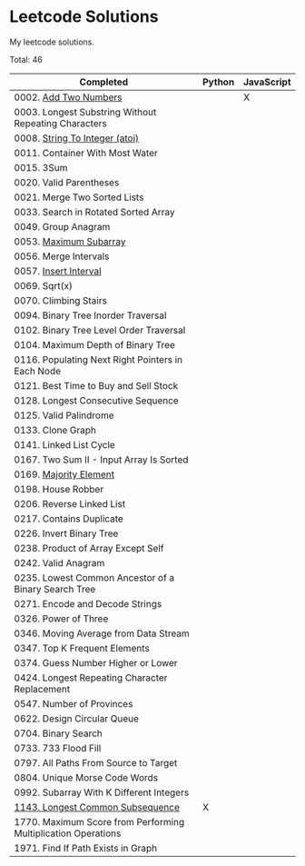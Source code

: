 # Leetcode Solutions

My leetcode solutions.

Total: 46

| Completed                                                                                                 | Python | JavaScript |
| --------------------------------------------------------------------------------------------------------- | ------ | ---------- |
| 0002. [Add Two Numbers](https://leetcode.com/problems/add-two-numbers/description/)                       |        | X          |
| 0003. Longest Substring Without Repeating Characters                                                      |        |            |
| 0008. [String To Integer (atoi)](https://leetcode.com/problems/string-to-integer-atoi/solutions/)         |        |            |
| 0011. Container With Most Water                                                                           |        |            |
| 0015. 3Sum                                                                                                |        |            |
| 0020. Valid Parentheses                                                                                   |        |            |
| 0021. Merge Two Sorted Lists                                                                              |        |            |
| 0033. Search in Rotated Sorted Array                                                                      |        |            |
| 0049. Group Anagram                                                                                       |        |            |
| 0053. [Maximum Subarray](https://leetcode.com/problems/maximum-subarray/description/)                     |        |            |
| 0056. Merge Intervals                                                                                     |        |            |
| 0057. [Insert Interval](https://leetcode.com/problems/insert-interval/)                                   |        |            |
| 0069. Sqrt(x)                                                                                             |        |            |
| 0070. Climbing Stairs                                                                                     |        |            |
| 0094. Binary Tree Inorder Traversal                                                                       |        |            |
| 0102. Binary Tree Level Order Traversal                                                                   |        |            |
| 0104. Maximum Depth of Binary Tree                                                                        |        |            |
| 0116. Populating Next Right Pointers in Each Node                                                         |        |            |
| 0121. Best Time to Buy and Sell Stock                                                                     |        |            |
| 0128. Longest Consecutive Sequence                                                                        |        |            |
| 0125. Valid Palindrome                                                                                    |        |            |
| 0133. Clone Graph                                                                                         |        |            |
| 0141. Linked List Cycle                                                                                   |        |            |
| 0167. Two Sum II - Input Array Is Sorted                                                                  |        |            |
| 0169. [Majority Element](https://leetcode.com/problems/majority-element/description/)                     |        |            |
| 0198. House Robber                                                                                        |        |            |
| 0206. Reverse Linked List                                                                                 |        |            |
| 0217. Contains Duplicate                                                                                  |        |            |
| 0226. Invert Binary Tree                                                                                  |        |            |
| 0238. Product of Array Except Self                                                                        |        |            |
| 0242. Valid Anagram                                                                                       |        |            |
| 0235. Lowest Common Ancestor of a Binary Search Tree                                                      |        |            |
| 0271. Encode and Decode Strings                                                                           |        |            |
| 0326. Power of Three                                                                                      |        |            |
| 0346. Moving Average from Data Stream                                                                     |        |            |
| 0347. Top K Frequent Elements                                                                             |        |            |
| 0374. Guess Number Higher or Lower                                                                        |        |            |
| 0424. Longest Repeating Character Replacement                                                             |        |            |
| 0547. Number of Provinces                                                                                 |        |            |
| 0622. Design Circular Queue                                                                               |        |            |
| 0704. Binary Search                                                                                       |        |            |
| 0733. 733 Flood Fill                                                                                      |        |            |
| 0797. All Paths From Source to Target                                                                     |        |            |
| 0804. Unique Morse Code Words                                                                             |        |            |
| 0992. Subarray With K Different Integers                                                                  |        |            |
| [1143. Longest Common Subsequence](https://leetcode.com/problems/longest-common-subsequence/description/) | X      |            |
| 1770. Maximum Score from Performing Multiplication Operations                                             |        |            |
| 1971. Find If Path Exists in Graph                                                                        |        |            |
